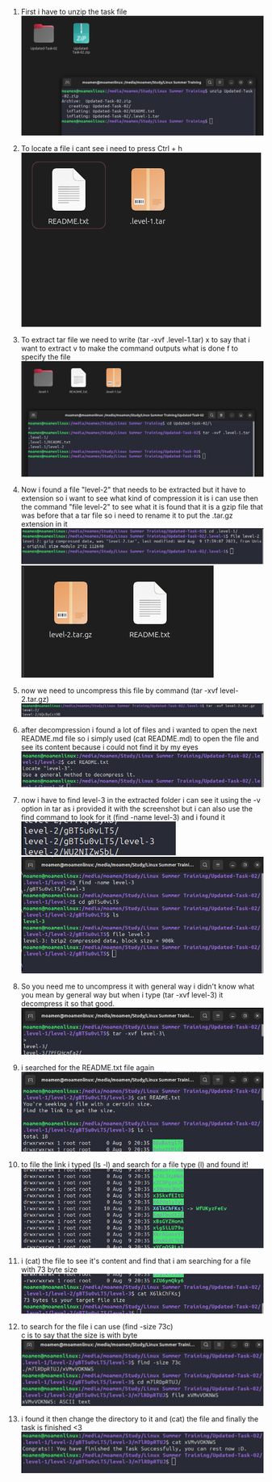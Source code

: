 1. First i have to unzip the task file
<br>![Step 1](./S2_step1.png)

2. To locate a file i cant see i need to press Ctrl + h
<br>![Step 2](./S2_step2.png)

3. To extract tar file we need to write (tar -xvf .level-1.tar)
	x to say that i want to extract
	v to make the command outputs what is done
	f to specify the file
<br>![Step 3](./S2_step3.png)
	
4. Now i found a file "level-2" that needs to be extracted but it have to extension so i want to see what kind of compression it is
i can use then the command "file level-2" to see what it is
found that it is a gzip file that was before that a tar file
so i need to rename it to put the .tar.gz extension in it
<br>![Step 4.1](./S2_step4.1.png)
<br>![Step 4.2](./S2_step4.2.png)

5. now we need to uncompress this file by command (tar -xvf level-2.tar.gz)
<br>![Step 5](./S2_step5.png)

6. after decompression i found a lot of files and i wanted to open the next README.md file so i simply used (cat README.md) to open the file and see its content because i could not find it by my eyes
<br>![Step 6](./S2_step6.png)

7. now i have to find level-3 in the extracted folder i can see it using the -v option in tar as i provided it with the screenshot but i can also use the find command to look for it (find -name level-3) and i found it
<br>![Step 7.1](./S2_step7.1.png)
<br>![Step 7.2](./S2_step7.2.png)

8. So you need me to uncompress it with general way i didn't know what you mean by general way but when i type (tar -xvf level-3) it decompress it so that good.
<br>![Step 8](./S2_step8.png)

9. i searched for the README.txt file again
<br>![Step 9](./S2_step9.png)

10. to file the link i typed (ls -l) and search for a file type (l) and found it!
<br>![Step 10](./S2_step10.png)

11. i (cat) the file to see it's content and find that i am searching for a file with 73 byte size
<br>![Step 11](./S2_step11.png)

12. to search for the file i can use (find -size 73c)  
	c is to say that the size is with byte
<br>![Step 12](./S2_step12.png)

13. i found it then change the directory to it and (cat) the file and finally the task is finished <3
![Step 13](./S2_step13.png)